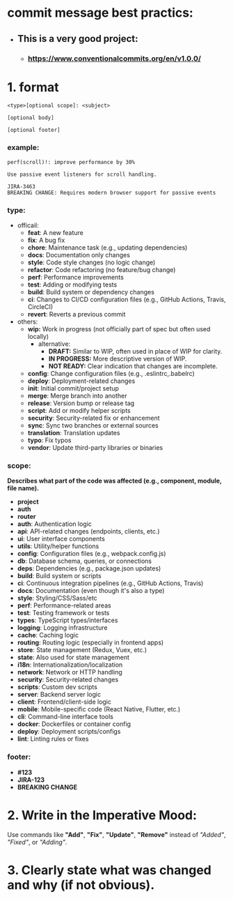 # commit message best practics:
 - ## This is a very good project:
    - ### https://www.conventionalcommits.org/en/v1.0.0/
# 1. format
```
<type>[optional scope]: <subject>

[optional body]

[optional footer]
```

### example:

```
perf(scroll)!: improve performance by 30%

Use passive event listeners for scroll handling.

JIRA-3463
BREAKING CHANGE: Requires modern browser support for passive events
```

### type:
- officail:
    - **feat**: A new feature
    - **fix**: A bug fix
    - **chore**: Maintenance task (e.g., updating dependencies)
    - **docs**: Documentation only changes
    - **style**: Code style changes (no logic change)
    - **‍refactor**: Code refactoring (no feature/bug change)
    - **perf**: Performance improvements
    - **test**: Adding or modifying tests
    - **build**: Build system or dependency changes
    - **ci**: Changes to CI/CD configuration files (e.g., GitHub Actions, Travis, CircleCI)
    - **revert**: Reverts a previous commit
- others:
    - **wip:** Work in progress (not officially part of spec but often used locally)
        - alternative:
            - **DRAFT:** Similar to WIP, often used in place of WIP for clarity.
            - **IN PROGRESS:** More descriptive version of WIP.
            - **NOT READY:** Clear indication that changes are incomplete.
    - **config**: Change configuration files (e.g., .eslintrc,.babelrc)
    - **deploy**: Deployment-related changes
    - **init**: Initial commit/project setup
    - **merge**: Merge branch into another
    - **release**: Version bump or release tag 	
    - **script**: Add or modify helper scripts
    - **security**: Security-related fix or enhancement
    - **sync**: Sync two branches or external sources
    - **translation**: Translation updates
    - **typo**: Fix typos
    - **vendor**: Update third-party libraries or binaries

### scope: 
**Describes what part of the code was affected (e.g., component, module, file name).**
- **project**
- **auth**
- **router** 
- **auth**: Authentication logic  
- **api**: API-related changes (endpoints, clients, etc.)  
- **ui**: User interface components  
- **utils**: Utility/helper functions  
- **config**: Configuration files (e.g., webpack.config.js)  
- **db**: Database schema, queries, or connections  
- **deps**: Dependencies (e.g., package.json updates)  
- **build**: Build system or scripts  
- **ci**: Continuous integration pipelines (e.g., GitHub Actions, Travis)  
- **docs**: Documentation (even though it's also a type)  
- **style**: Styling/CSS/Sass/etc  
- **perf**: Performance-related areas  
- **test**: Testing framework or tests  
- **types**: TypeScript types/interfaces  
- **logging**: Logging infrastructure  
- **cache**: Caching logic  
- **routing**: Routing logic (especially in frontend apps)  
- **store**: State management (Redux, Vuex, etc.)  
- **state**: Also used for state management  
- **i18n**: Internationalization/localization  
- **network**: Network or HTTP handling  
- **security**: Security-related changes  
- **scripts**: Custom dev scripts  
- **server**: Backend server logic  
- **client**: Frontend/client-side logic  
- **mobile**: Mobile-specific code (React Native, Flutter, etc.)  
- **cli**: Command-line interface tools  
- **docker**: Dockerfiles or container config  
- **deploy**: Deployment scripts/configs  
- **lint**: Linting rules or fixes
     

### footer:
- **#123**
- **JIRA-123**
- **BREAKING CHANGE**


# 2. Write in the Imperative Mood:
Use commands like **"Add"**, **"Fix"**, **"Update"**, **"Remove"** instead of *"Added"*, *"Fixed"*, or *"Adding"*.

# 3. Clearly state **what was changed and why** (if not obvious).




